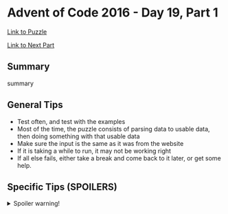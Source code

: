 # Advent of Code 2016 - Day 19, Part 1

[Link to Puzzle](https://adventofcode.com/2016/day/19)

[Link to Next Part](https://github.com/CodingAP/unofficial-aoc-syllabus/blob/main/years/2016/day19/part2.md)

## Summary
summary

## General Tips
- Test often, and test with the examples
- Most of the time, the puzzle consists of parsing data to usable data, then doing something with that usable data
- Make sure the input is the same as it was from the website
- If it is taking a while to run, it may not be working right
- If all else fails, either take a break and come back to it later, or get some help.

## Specific Tips (SPOILERS)
<details> <summary>Spoiler warning!</summary>

specific tips

</details>